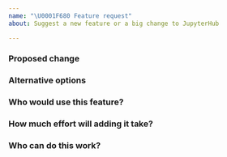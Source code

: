 ```yaml
---
name: "\U0001F680 Feature request"
about: Suggest a new feature or a big change to JupyterHub

---
```

<!-- Thank you for contributing. These HTML commments will not render in the issue, but you can delete them once you've read them if you prefer! -->

### Proposed change
<!-- Use this section to describe the feature you'd like to be added. -->


### Alternative options
<!-- Use this section to describe alternative options and why you've decided on the proposed feature above. -->


### Who would use this feature?
<!-- Describe the audience for this feature. This information will affect who chooses to work on the feature with you. -->


### How much effort will adding it take?
<!-- Try to estimate how much work adding this feature will require. This information will affect who chooses to work on the feature with you. -->


### Who can do this work?
<!-- What skills are needed? Who can be recruited to add this feature? This information will affect who chooses to work on the feature with you. -->

